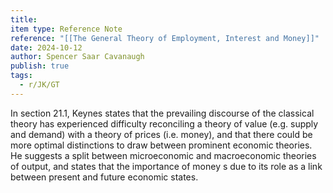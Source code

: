```yaml
---
title: 
item type: Reference Note
reference: "[[The General Theory of Employment, Interest and Money]]"
date: 2024-10-12
author: Spencer Saar Cavanaugh
publish: true
tags:
  - r/JK/GT
---
```

In section 21.1, Keynes states that the prevailing discourse of the classical theory has experienced difficulty reconciling a theory of value (e.g. supply and demand) with a theory of prices (i.e. money), and that there could be more optimal distinctions to draw between prominent economic theories. He suggests a split between microeconomic and macroeconomic theories of output, and states that the importance of money s due to its role as a link between present and future economic states.